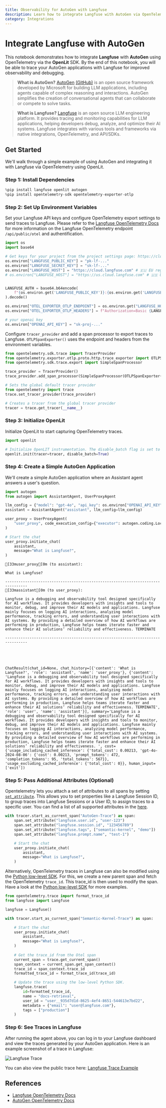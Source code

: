 ```yaml
---
title: Observability for AutoGen with Langfuse
description: Learn how to integrate Langfuse with AutoGen via OpenTelemetry using OpenLit
category: Integrations
---
```


# Integrate Langfuse with AutoGen

This notebook demonstrates how to integrate **Langfuse** with **AutoGen** using OpenTelemetry via the **OpenLit** SDK. By the end of this notebook, you will be able to trace your AutoGen applications with Langfuse for improved observability and debugging.

> **What is AutoGen?** [AutoGen](https://microsoft.github.io/autogen/stable/) [(GitHub)](https://github.com/microsoft/autogen) is an open source framework developed by Microsoft for building LLM applications, including agents capable of complex reasoning and interactions. AutoGen simplifies the creation of conversational agents that can collaborate or compete to solve tasks.

> **What is Langfuse?** [Langfuse](https://langfuse.com) is an open source LLM engineering platform. It provides tracing and monitoring capabilities for LLM applications, helping developers debug, analyze, and optimize their AI systems. Langfuse integrates with various tools and frameworks via native integrations, OpenTelemetry, and API/SDKs.

## Get Started

We'll walk through a simple example of using AutoGen and integrating it with Langfuse via OpenTelemetry using OpenLit.

### Step 1: Install Dependencies



```python
%pip install langfuse openlit autogen
%pip install opentelemetry-sdk opentelemetry-exporter-otlp
```

### Step 2: Set Up Environment Variables

Set your Langfuse API keys and configure OpenTelemetry export settings to send traces to Langfuse. Please refer to the [Langfuse OpenTelemetry Docs](https://langfuse.com/docs/opentelemetry/get-started) for more information on the Langfuse OpenTelemetry endpoint `/api/public/otel` and authentification.


```python
import os
import base64

# Get keys for your project from the project settings page: https://cloud.langfuse.com
os.environ["LANGFUSE_PUBLIC_KEY"] = "pk-lf-..." 
os.environ["LANGFUSE_SECRET_KEY"] = "sk-lf-..." 
os.environ["LANGFUSE_HOST"] = "https://cloud.langfuse.com" # 🇪🇺 EU region
# os.environ["LANGFUSE_HOST"] = "https://us.cloud.langfuse.com" # 🇺🇸 US region


LANGFUSE_AUTH = base64.b64encode(
    f"{os.environ.get('LANGFUSE_PUBLIC_KEY')}:{os.environ.get('LANGFUSE_SECRET_KEY')}".encode()
).decode()

os.environ["OTEL_EXPORTER_OTLP_ENDPOINT"] = os.environ.get("LANGFUSE_HOST") + "/api/public/otel"
os.environ["OTEL_EXPORTER_OTLP_HEADERS"] = f"Authorization=Basic {LANGFUSE_AUTH}"

# your openai key
os.environ["OPENAI_API_KEY"] = "sk-proj-..."
```

Configure `tracer_provider` and add a span processor to export traces to Langfuse. `OTLPSpanExporter()` uses the endpoint and headers from the environment variables.


```python
from opentelemetry.sdk.trace import TracerProvider
from opentelemetry.exporter.otlp.proto.http.trace_exporter import OTLPSpanExporter
from opentelemetry.sdk.trace.export import SimpleSpanProcessor

trace_provider = TracerProvider()
trace_provider.add_span_processor(SimpleSpanProcessor(OTLPSpanExporter()))

# Sets the global default tracer provider
from opentelemetry import trace
trace.set_tracer_provider(trace_provider)

# Creates a tracer from the global tracer provider
tracer = trace.get_tracer(__name__)
```

### Step 3: Initialize OpenLit

Initialize OpenLit to start capturing OpenTelemetry traces.


```python
import openlit

# Initialize OpenLIT instrumentation. The disable_batch flag is set to true to process traces immediately.
openlit.init(tracer=tracer, disable_batch=True)
```

### Step 4: Create a Simple AutoGen Application

We'll create a simple AutoGen application where an Assistant agent answers a user's question.


```python
import autogen
from autogen import AssistantAgent, UserProxyAgent

llm_config = {"model": "gpt-4o", "api_key": os.environ["OPENAI_API_KEY"]}
assistant = AssistantAgent("assistant", llm_config=llm_config)

user_proxy = UserProxyAgent(
    "user_proxy", code_execution_config={"executor": autogen.coding.LocalCommandLineCodeExecutor(work_dir="coding")}
)

# Start the chat
user_proxy.initiate_chat(
    assistant,
    message="What is Langfuse?",
)

```

    [33muser_proxy[0m (to assistant):
    
    What is Langfuse?
    
    --------------------------------------------------------------------------------
    [33massistant[0m (to user_proxy):
    
    Langfuse is a debugging and observability tool designed specifically for AI workflows. It provides developers with insights and tools to monitor, debug, and improve their AI models and applications. Langfuse mainly focuses on logging AI interactions, analyzing model performance, tracking errors, and understanding user interactions with AI systems. By providing a detailed overview of how AI workflows are performing in production, Langfuse helps teams iterate faster and enhance their AI solutions’ reliability and effectiveness. TERMINATE
    
    --------------------------------------------------------------------------------





    ChatResult(chat_id=None, chat_history=[{'content': 'What is Langfuse?', 'role': 'assistant', 'name': 'user_proxy'}, {'content': 'Langfuse is a debugging and observability tool designed specifically for AI workflows. It provides developers with insights and tools to monitor, debug, and improve their AI models and applications. Langfuse mainly focuses on logging AI interactions, analyzing model performance, tracking errors, and understanding user interactions with AI systems. By providing a detailed overview of how AI workflows are performing in production, Langfuse helps teams iterate faster and enhance their AI solutions’ reliability and effectiveness. TERMINATE', 'role': 'user', 'name': 'assistant'}], summary='Langfuse is a debugging and observability tool designed specifically for AI workflows. It provides developers with insights and tools to monitor, debug, and improve their AI models and applications. Langfuse mainly focuses on logging AI interactions, analyzing model performance, tracking errors, and understanding user interactions with AI systems. By providing a detailed overview of how AI workflows are performing in production, Langfuse helps teams iterate faster and enhance their AI solutions’ reliability and effectiveness. ', cost={'usage_including_cached_inference': {'total_cost': 0.00213, 'gpt-4o-2024-08-06': {'cost': 0.00213, 'prompt_tokens': 472, 'completion_tokens': 95, 'total_tokens': 567}}, 'usage_excluding_cached_inference': {'total_cost': 0}}, human_input=['exit'])



### Step 5: Pass Additional Attributes (Optional)

Opentelemetry lets you attach a set of attributes to all spans by setting [`set_attribute`](https://opentelemetry.io/docs/languages/python/instrumentation/#add-attributes-to-a-span). This allows you to set properties like a Langfuse Session ID, to group traces into Langfuse Sessions or a User ID, to assign traces to a specific user. You can find a list of all supported attributes in the [here](/docs/opentelemetry/get-started#property-mapping).


```python
with tracer.start_as_current_span("AutoGen-Trace") as span:
    span.set_attribute("langfuse.user.id", "user-123")
    span.set_attribute("langfuse.session.id", "123456789")
    span.set_attribute("langfuse.tags", ["semantic-kernel", "demo"])
    span.set_attribute("langfuse.prompt.name", "test-1")

    # Start the chat
    user_proxy.initiate_chat(
        assistant,
        message="What is Langfuse?",
    )
```

Alternatively, OpenTelemetry traces in Langfuse can also be modified using the [Python low-level SDK](https://langfuse.com/docs/sdk/python/low-level-sdk). For this, we create a new parent span and fetch the OpenTelemetry `trace_id`. This trace_id is then used to modify the span. Have a look at the [Python low-level SDK](https://langfuse.com/docs/sdk/python/low-level-sdk) for more examples. 


```python
from opentelemetry.trace import format_trace_id
from langfuse import Langfuse

langfuse = Langfuse()

with tracer.start_as_current_span("Semantic-Kernel-Trace") as span:

    # Start the chat
    user_proxy.initiate_chat(
        assistant,
        message="What is Langfuse?",
    )
    
    # Get the trace_id from the Otel span
    current_span = trace.get_current_span()
    span_context = current_span.get_span_context()
    trace_id = span_context.trace_id
    formatted_trace_id = format_trace_id(trace_id)

    # Update the trace using the low-level Python SDK.
    langfuse.trace(
        id=formatted_trace_id, 
        name = "docs-retrieval",
        user_id = "user__935d7d1d-8625-4ef4-8651-544613e7bd22",
        metadata = {"email": "user@langfuse.com"},
        tags = ["production"]
    )
```


### Step 6: See Traces in Langfuse

After running the agent above, you can log in to your Langfuse dashboard and view the traces generated by your AutoGen application. Here is an example screenshot of a trace in Langfuse:

![Langfuse Trace](https://langfuse.com/images/cookbook/integration-autogen/autogen-example-trace.png)

You can also view the public trace here: [Langfuse Trace Example](https://cloud.langfuse.com/project/cloramnkj0002jz088vzn1ja4/traces/df850ab499107d4348584cf5933baabd?timestamp=2025-02-04T16%3A55%3A51.660Z&observation=286c648acb0105c2)

## References

- [Langfuse OpenTelemetry Docs](https://langfuse.com/docs/opentelemetry/get-started)
- [AutoGen OpenTelemetry Docs](https://microsoft.github.io/autogen/dev//user-guide/core-user-guide/framework/telemetry.html)


